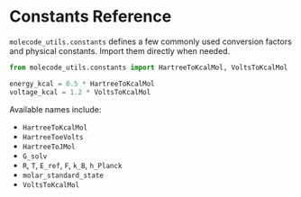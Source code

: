 # Constants Reference

`molecode_utils.constants` defines a few commonly used conversion factors and physical constants. Import them directly when needed.

```python
from molecode_utils.constants import HartreeToKcalMol, VoltsToKcalMol

energy_kcal = 0.5 * HartreeToKcalMol
voltage_kcal = 1.2 * VoltsToKcalMol
```

Available names include:

- `HartreeToKcalMol`
- `HartreeToeVolts`
- `HartreeToJMol`
- `G_solv`
- `R`, `T`, `E_ref`, `F`, `k_B`, `h_Planck`
- `molar_standard_state`
- `VoltsToKcalMol`
